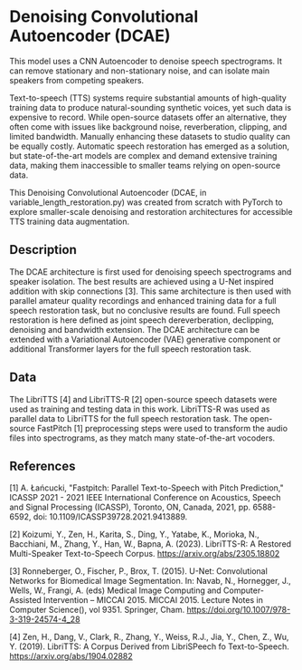 # Denoising Convolutional Autoencoder (DCAE)

This model uses a CNN Autoencoder to denoise speech spectrograms.
It can remove stationary and non-stationary noise, and can isolate main speakers from competing speakers. 

Text-to-speech (TTS) systems require substantial amounts of high-quality training data to produce natural-sounding synthetic voices, yet such data is expensive to record.
While open-source datasets offer an alternative, they often come with issues like background noise, reverberation, clipping, and limited bandwidth. Manually enhancing these datasets to studio quality can be equally costly.
Automatic speech restoration has emerged as a solution, but state-of-the-art models are complex and demand extensive training data, making them inaccessible to smaller teams relying on open-source data.

This Denoising Convolutional Autoencoder (DCAE, in variable_length_restoration.py) was created from scratch with PyTorch to explore smaller-scale denoising and restoration architectures for accessible TTS training data augmentation.

## Description
The DCAE architecture is first used for denoising speech spectrograms and speaker isolation. The best results are achieved using a U-Net inspired addition with skip connections [3].
This same architecture is then used with parallel amateur quality recordings and enhanced training data for a full speech restoration task, but no conclusive results are found.
Full speech restoration is here defined as joint speech dereverberation, declipping, denoising and bandwidth extension.
The DCAE architecture can be extended with a Variational Autoencoder (VAE) generative component or additional Transformer layers for the full speech restoration task. 

## Data
The LibriTTS [4] and LibriTTS-R [2] open-source speech datasets were used as training and testing data in this work. LibriTTS-R was used as parallel data to LibriTTS for the full speech restoration task. The open-source FastPitch [1] preprocessing steps were used to transform the audio files into spectrograms, as they match many state-of-the-art vocoders.

## References

[1] A. Łańcucki, "Fastpitch: Parallel Text-to-Speech with Pitch Prediction," ICASSP 2021 - 2021 IEEE International Conference on Acoustics, Speech and Signal Processing (ICASSP), Toronto, ON, Canada, 2021, pp. 6588-6592, doi: 10.1109/ICASSP39728.2021.9413889.


[2] Koizumi, Y., Zen, H., Karita, S., Ding, Y., Yatabe, K., Morioka, N., Bacchiani, M., Zhang, Y., Han, W., Bapna, A. (2023). LibriTTS-R: A Restored Multi-Speaker Text-to-Speech Corpus. https://arxiv.org/abs/2305.18802


[3] Ronneberger, O., Fischer, P., Brox, T. (2015). U-Net: Convolutional Networks for Biomedical Image Segmentation. In: Navab, N., Hornegger, J., Wells, W., Frangi, A. (eds) Medical Image Computing and Computer-Assisted Intervention – MICCAI 2015. MICCAI 2015. Lecture Notes in Computer Science(), vol 9351. Springer, Cham. https://doi.org/10.1007/978-3-319-24574-4_28


[4] Zen, H., Dang, V., Clark, R., Zhang, Y., Weiss, R.J., Jia, Y., Chen, Z., Wu, Y. (2019). LibriTTS: A Corpus Derived from LibriSPeech fo Text-to-Speech. https://arxiv.org/abs/1904.02882







